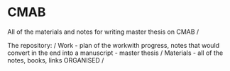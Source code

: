 # CMAB
All of the materials and notes for writing master thesis on CMAB /

The repository: /
Work - plan of the workwith progress, notes that would convert in the end into a manuscript - master thesis /
Materials - all of the notes, books, links ORGANISED /

